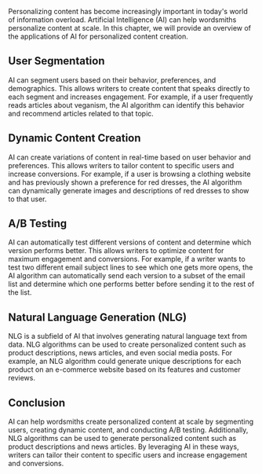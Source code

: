 

Personalizing content has become increasingly important in today's world of information overload. Artificial Intelligence (AI) can help wordsmiths personalize content at scale. In this chapter, we will provide an overview of the applications of AI for personalized content creation.

User Segmentation
-----------------

AI can segment users based on their behavior, preferences, and demographics. This allows writers to create content that speaks directly to each segment and increases engagement. For example, if a user frequently reads articles about veganism, the AI algorithm can identify this behavior and recommend articles related to that topic.

Dynamic Content Creation
------------------------

AI can create variations of content in real-time based on user behavior and preferences. This allows writers to tailor content to specific users and increase conversions. For example, if a user is browsing a clothing website and has previously shown a preference for red dresses, the AI algorithm can dynamically generate images and descriptions of red dresses to show to that user.

A/B Testing
-----------

AI can automatically test different versions of content and determine which version performs better. This allows writers to optimize content for maximum engagement and conversions. For example, if a writer wants to test two different email subject lines to see which one gets more opens, the AI algorithm can automatically send each version to a subset of the email list and determine which one performs better before sending it to the rest of the list.

Natural Language Generation (NLG)
---------------------------------

NLG is a subfield of AI that involves generating natural language text from data. NLG algorithms can be used to create personalized content such as product descriptions, news articles, and even social media posts. For example, an NLG algorithm could generate unique descriptions for each product on an e-commerce website based on its features and customer reviews.

Conclusion
----------

AI can help wordsmiths create personalized content at scale by segmenting users, creating dynamic content, and conducting A/B testing. Additionally, NLG algorithms can be used to generate personalized content such as product descriptions and news articles. By leveraging AI in these ways, writers can tailor their content to specific users and increase engagement and conversions.
